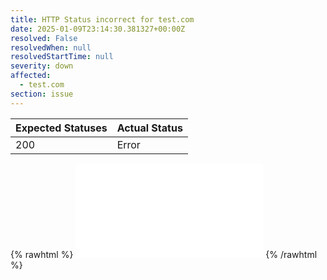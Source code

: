 ```yaml
---
title: HTTP Status incorrect for test.com
date: 2025-01-09T23:14:30.381327+00:00Z
resolved: False
resolvedWhen: null
resolvedStartTime: null
severity: down
affected:
  - test.com
section: issue
---
```


| Expected Statuses | Actual Status  |
|-------------------|----------------|
| 200 | Error |


{% rawhtml %}
<embed src="./test.com-http.html" type="text/html">
{% /rawhtml %}